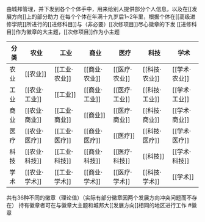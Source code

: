 由城邦管理，并下发到各个个体手中，用来给别人提供部分个人信息，以及在[[发展方向]]上的部分助力
在每个个体在年满十九岁后1~2年里，根据个体在[[高级进修学院]]所进行的[[进修科目]]与（非必要）[[次修项目]]尽心徽章的下发
[[进修科目]]作为徽章的大主题，[[次修项目]]作为小主题

| 分类  | 农业        | 工业        | 商业        | 医疗        | 科技        | 学术        |
| --- | --------- | --------- | --------- | --------- | --------- | --------- |
| 农业  | [[农业]]    | [[工业·农业]] | [[商业·农业]] | [[医疗·农业]] | [[科技·农业]] | [[学术·农业]] |
| 工业  | [[农业·工业]] | [[工业]]    | [[商业·工业]] | [[医疗·工业]] | [[科技·工业]] | [[学术·工业]] |
| 商业  | [[农业·商业]] | [[工业·商业]] | [[商业]]    | [[医疗·商业]] | [[科技·商业]] | [[学术·商业]] |
| 医疗  | [[农业·医疗]] | [[工业·医疗]] | [[商业·医疗]] | [[医疗]]    | [[科技·医疗]] | [[学术·医疗]] |
| 科技  | [[农业·科技]] | [[工业·科技]] | [[商业·科技]] | [[医疗·科技]] | [[科技]]    | [[学术·科技]] |
| 学术  | [[农业·学术]] | [[工业·学术]] | [[商业·学术]] | [[医疗·学术]] | [[科技·学术]] | [[学术]]    |
共有36种不同的徽章（理论值）（实际有部分徽章因两个发展方向冲突问题而不存在）
持有徽章者可在与徽章大主题和城邦大[[发展方向]]相同的地区进行工作
#徽章